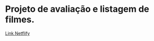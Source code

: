 # Projeto de avaliação e listagem de filmes. 

[Link Netflify](https://catalogo-filmes-com-avaliacao.netlify.app/) 







